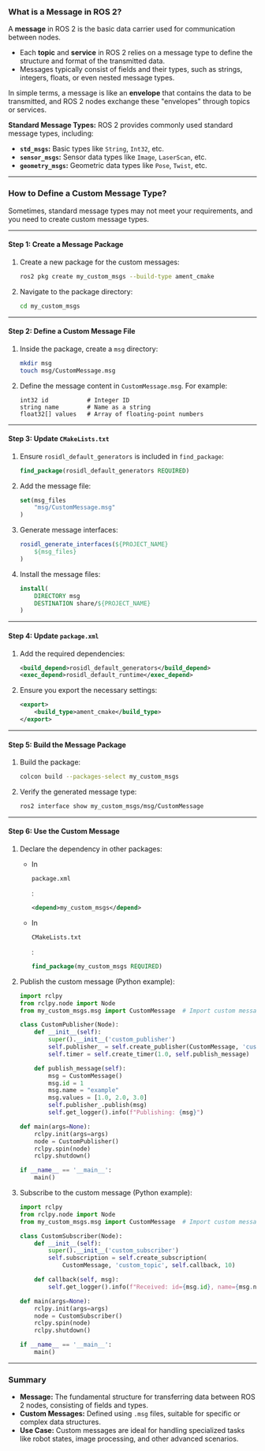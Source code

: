 ### **What is a Message in ROS 2?**

A **message** in ROS 2 is the basic data carrier used for communication between nodes.

- Each **topic** and **service** in ROS 2 relies on a message type to define the structure and format of the transmitted data.
- Messages typically consist of fields and their types, such as strings, integers, floats, or even nested message types.

In simple terms, a message is like an **envelope** that contains the data to be transmitted, and ROS 2 nodes exchange these "envelopes" through topics or services.

**Standard Message Types:** ROS 2 provides commonly used standard message types, including:

- **`std_msgs`:** Basic types like `String`, `Int32`, etc.
- **`sensor_msgs`:** Sensor data types like `Image`, `LaserScan`, etc.
- **`geometry_msgs`:** Geometric data types like `Pose`, `Twist`, etc.

------

### **How to Define a Custom Message Type?**

Sometimes, standard message types may not meet your requirements, and you need to create custom message types.

------

#### **Step 1: Create a Message Package**

1. Create a new package for the custom messages:

   ```bash
   ros2 pkg create my_custom_msgs --build-type ament_cmake
   ```

2. Navigate to the package directory:

   ```bash
   cd my_custom_msgs
   ```

------

#### **Step 2: Define a Custom Message File**

1. Inside the package, create a `msg` directory:

   ```bash
   mkdir msg
   touch msg/CustomMessage.msg
   ```

2. Define the message content in `CustomMessage.msg`. For example:

   ```plaintext
   int32 id           # Integer ID
   string name        # Name as a string
   float32[] values   # Array of floating-point numbers
   ```

------

#### **Step 3: Update `CMakeLists.txt`**

1. Ensure `rosidl_default_generators` is included in `find_package`:

   ```cmake
   find_package(rosidl_default_generators REQUIRED)
   ```

2. Add the message file:

   ```cmake
   set(msg_files
       "msg/CustomMessage.msg"
   )
   ```

3. Generate message interfaces:

   ```cmake
   rosidl_generate_interfaces(${PROJECT_NAME}
       ${msg_files}
   )
   ```

4. Install the message files:

   ```cmake
   install(
       DIRECTORY msg
       DESTINATION share/${PROJECT_NAME}
   )
   ```

------

#### **Step 4: Update `package.xml`**

1. Add the required dependencies:

   ```xml
   <build_depend>rosidl_default_generators</build_depend>
   <exec_depend>rosidl_default_runtime</exec_depend>
   ```

2. Ensure you export the necessary settings:

   ```xml
   <export>
       <build_type>ament_cmake</build_type>
   </export>
   ```

------

#### **Step 5: Build the Message Package**

1. Build the package:

   ```bash
   colcon build --packages-select my_custom_msgs
   ```

2. Verify the generated message type:

   ```bash
   ros2 interface show my_custom_msgs/msg/CustomMessage
   ```

------

#### **Step 6: Use the Custom Message**

1. Declare the dependency in other packages:

   - In 

     ```
     package.xml
     ```

     :

     ```xml
     <depend>my_custom_msgs</depend>
     ```

   - In 

     ```
     CMakeLists.txt
     ```

     :

     ```cmake
     find_package(my_custom_msgs REQUIRED)
     ```

2. Publish the custom message (Python example):

   ```python
   import rclpy
   from rclpy.node import Node
   from my_custom_msgs.msg import CustomMessage  # Import custom message
   
   class CustomPublisher(Node):
       def __init__(self):
           super().__init__('custom_publisher')
           self.publisher_ = self.create_publisher(CustomMessage, 'custom_topic', 10)
           self.timer = self.create_timer(1.0, self.publish_message)
   
       def publish_message(self):
           msg = CustomMessage()
           msg.id = 1
           msg.name = "example"
           msg.values = [1.0, 2.0, 3.0]
           self.publisher_.publish(msg)
           self.get_logger().info(f"Publishing: {msg}")
   
   def main(args=None):
       rclpy.init(args=args)
       node = CustomPublisher()
       rclpy.spin(node)
       rclpy.shutdown()
   
   if __name__ == '__main__':
       main()
   ```

3. Subscribe to the custom message (Python example):

   ```python
   import rclpy
   from rclpy.node import Node
   from my_custom_msgs.msg import CustomMessage  # Import custom message
   
   class CustomSubscriber(Node):
       def __init__(self):
           super().__init__('custom_subscriber')
           self.subscription = self.create_subscription(
               CustomMessage, 'custom_topic', self.callback, 10)
   
       def callback(self, msg):
           self.get_logger().info(f"Received: id={msg.id}, name={msg.name}, values={msg.values}")
   
   def main(args=None):
       rclpy.init(args=args)
       node = CustomSubscriber()
       rclpy.spin(node)
       rclpy.shutdown()
   
   if __name__ == '__main__':
       main()
   ```

------

### **Summary**

- **Message:** The fundamental structure for transferring data between ROS 2 nodes, consisting of fields and types.
- **Custom Messages:** Defined using `.msg` files, suitable for specific or complex data structures.
- **Use Case:** Custom messages are ideal for handling specialized tasks like robot states, image processing, and other advanced scenarios.

